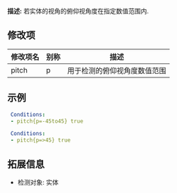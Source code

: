**描述:** 若实体的视角的俯仰视角度在指定数值范围内.

修改项
---

| 修改项名  | 别称           | 描述                      |
| --------- | -------------- | ------------------------- |
| pitch     | p     | 用于检测的俯仰视角度数值范围 |

示例
---

```yaml
 Conditions:
 - pitch{p=-45to45} true
```

```yaml
 Conditions:
 - pitch{p=>45} true
```

拓展信息
---

- 检测对象: 实体